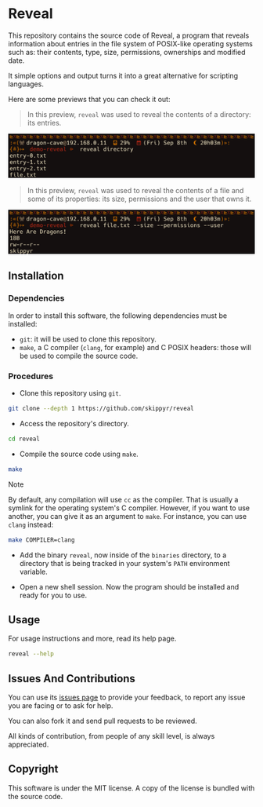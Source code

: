 # Reveal
This repository contains the source code of Reveal, a program that reveals
information about entries in the file system of POSIX-like operating systems
such as: their contents, type, size, permissions, ownerships and modified date.

It simple options and output turns it into a great alternative for scripting
languages.

Here are some previews that you can check it out:

> In this preview, `reveal` was used to reveal the contents of a directory:
> its entries.

![](assets/preview-directory.png)

> In this preview, `reveal` was used to reveal the contents of a file and some
> of its properties: its size, permissions and the user that owns it.

![](assets/preview-file.png)

## Installation
### Dependencies
In order to install this software, the following dependencies must be installed:

- `git`: it will be used to clone this repository.
- `make`, a C compiler (`clang`, for example) and C POSIX headers: those will
   be used to compile the source code.

### Procedures
- Clone this repository using `git`.

```bash
git clone --depth 1 https://github.com/skippyr/reveal
```

- Access the repository's directory.

```bash
cd reveal
```

- Compile the source code using `make`.

```bash
make
```

> [!NOTE]
  By default, any compilation will use `cc` as the compiler. That is usually a
  symlink for the operating system's C compiler. However, if you want to use
  another, you can give it as an argument to `make`. For instance, you can use
  `clang` instead:

```bash
make COMPILER=clang
```

- Add the binary `reveal`, now inside of the `binaries` directory, to a
  directory that is being tracked in your system's `PATH` environment variable.

- Open a new shell session. Now the program should be installed and ready
  for you to use.

## Usage
For usage instructions and more, read its help page.

```bash
reveal --help
```

## Issues And Contributions
You can use its [issues page](https://github.com/skippyr/reveal/issues) to
provide your feedback, to report any issue you are facing or to ask for help.

You can also fork it and send pull requests to be reviewed.

All kinds of contribution, from people of any skill level, is always
appreciated.

## Copyright
This software is under the MIT license. A copy of the license is bundled with
the source code.
